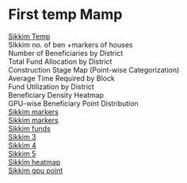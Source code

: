 <h1>First temp Mamp</h1>
<a href ="https://khushilohia.github.io/maps_sikkim_temp/1/index.html#9/27.6359/88.5761">Sikkim Temp</a>
<br>
SIkkim no. of ben +markers of houses<br>
Number of Beneficiaries by District<br>
Total Fund Allocation by District<br>
Construction Stage Map (Point-wise Categorization)<br>
Average Time Required by Block<br>
Fund Utilization by District<br>
Beneficiary Density Heatmap<br>
GPU-wise Beneficiary Point Distribution<br>
<a href ="https://khushilohia.github.io/maps_sikkim_temp/gis_beneficiary_map/index.html">Sikkim markers</a>
<br>
<a href ="https://khushilohia.github.io/maps_sikkim_temp/qgis2web_2025_05_20-22_21_15_721488/index.html">Sikkim markers</a>
<br>
<a href ="https://khushilohia.github.io/maps_sikkim_temp/qgis2web_2025_05_21-01_30_46_089405/index.html">Sikkim funds</a>
<br>
<a href ="https://khushilohia.github.io/maps_sikkim_temp/qgis2web_2025_05_21-17_09_49_352449/index.html">Sikkim 3</a>
<br>
<a href ="https://khushilohia.github.io/maps_sikkim_temp/qgis2web_2025_05_21-18_50_11_475735/index.html">Sikkim 4</a>

<br>
<a href ="https://khushilohia.github.io/maps_sikkim_temp/qgis2web_2025_05_21-18_50_33_817900/index.html">Sikkim 5</a>

<br>
<a href ="https://khushilohia.github.io/maps_sikkim_temp/qgis2web_2025_05_21-20_16_23_611124/index.html">Sikkim heatmap</a>

<br>
<a href ="https://khushilohia.github.io/maps_sikkim_temp/qgis2web_2025_05_21-21_25_53_950026/index.html">Sikkim gpu point</a>

